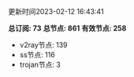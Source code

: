 更新时间2023-02-12 16:43:41

**总订阅: 73**
**总节点: 861**
**有效节点: 258**
- v2ray节点: 139
- ss节点: 116
- trojan节点: 3
